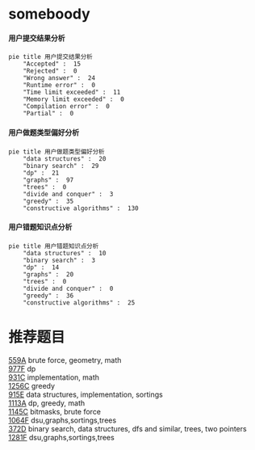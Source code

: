 # someboody

<!-- tabs:start -->



#### **用户提交结果分析**

```mermaid
pie title 用户提交结果分析
    "Accepted" :  15
    "Rejected" :  0
    "Wrong answer" :  24
    "Runtime error" :  0
    "Time limit exceeded" :  11
    "Memory limit exceeded" :  0
    "Compilation error" :  0
    "Partial" :  0
```

#### **用户做题类型偏好分析**

```mermaid
pie title 用户做题类型偏好分析
    "data structures" :  20
    "binary search" :  29
    "dp" :  21
    "graphs" :  97
    "trees" :  0
    "divide and conquer" :  3
    "greedy" :  35
    "constructive algorithms" :  130
```
#### **用户错题知识点分析**

```mermaid
pie title 用户错题知识点分析
    "data structures" :  10
    "binary search" :  3
    "dp" :  14
    "graphs" :  20
    "trees" :  0
    "divide and conquer" :  0
    "greedy" :  36
    "constructive algorithms" :  25
```



<!-- tabs:end -->
# 推荐题目
[559A](https://codeforces.com/contest/559/problem/A)		brute force,
                        geometry,
                        math		  
[977F](https://codeforces.com/contest/977/problem/F)		dp		  
[931C](https://codeforces.com/contest/931/problem/C)		implementation,
                        math		  
[1256C](https://codeforces.com/contest/1256/problem/C)		greedy		  
[915E](https://codeforces.com/contest/915/problem/E)		data structures,
                        implementation,
                        sortings		  
[1113A](https://codeforces.com/contest/1113/problem/A)		dp,
                        greedy,
                        math		  
[1145C](https://codeforces.com/contest/1145/problem/C)		bitmasks,
                        brute force		  
[1064F](https://codeforces.com/contest/1064/problem/F)		dsu,graphs,sortings,trees		  
[372D](https://codeforces.com/contest/372/problem/D)		binary search,
                        data structures,
                        dfs and similar,
                        trees,
                        two pointers		  
[1281F](https://codeforces.com/contest/1281/problem/F)		dsu,graphs,sortings,trees		  
